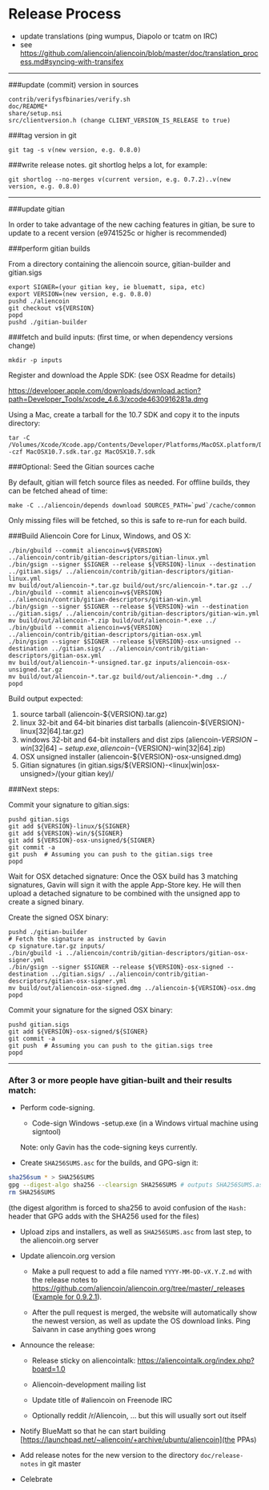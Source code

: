 Release Process
====================

* update translations (ping wumpus, Diapolo or tcatm on IRC)
* see https://github.com/aliencoin/aliencoin/blob/master/doc/translation_process.md#syncing-with-transifex

* * *

###update (commit) version in sources

	contrib/verifysfbinaries/verify.sh
	doc/README*
	share/setup.nsi
	src/clientversion.h (change CLIENT_VERSION_IS_RELEASE to true)

###tag version in git

	git tag -s v(new version, e.g. 0.8.0)

###write release notes. git shortlog helps a lot, for example:

	git shortlog --no-merges v(current version, e.g. 0.7.2)..v(new version, e.g. 0.8.0)

* * *

###update gitian

 In order to take advantage of the new caching features in gitian, be sure to update to a recent version (e9741525c or higher is recommended)

###perform gitian builds

 From a directory containing the aliencoin source, gitian-builder and gitian.sigs
  
	export SIGNER=(your gitian key, ie bluematt, sipa, etc)
	export VERSION=(new version, e.g. 0.8.0)
	pushd ./aliencoin
	git checkout v${VERSION}
	popd
	pushd ./gitian-builder

###fetch and build inputs: (first time, or when dependency versions change)
 
	mkdir -p inputs

 Register and download the Apple SDK: (see OSX Readme for details)
 
 https://developer.apple.com/downloads/download.action?path=Developer_Tools/xcode_4.6.3/xcode4630916281a.dmg
 
 Using a Mac, create a tarball for the 10.7 SDK and copy it to the inputs directory:
 
	tar -C /Volumes/Xcode/Xcode.app/Contents/Developer/Platforms/MacOSX.platform/Developer/SDKs/ -czf MacOSX10.7.sdk.tar.gz MacOSX10.7.sdk

###Optional: Seed the Gitian sources cache

  By default, gitian will fetch source files as needed. For offline builds, they can be fetched ahead of time:

	make -C ../aliencoin/depends download SOURCES_PATH=`pwd`/cache/common

  Only missing files will be fetched, so this is safe to re-run for each build.

###Build Aliencoin Core for Linux, Windows, and OS X:
  
	./bin/gbuild --commit aliencoin=v${VERSION} ../aliencoin/contrib/gitian-descriptors/gitian-linux.yml
	./bin/gsign --signer $SIGNER --release ${VERSION}-linux --destination ../gitian.sigs/ ../aliencoin/contrib/gitian-descriptors/gitian-linux.yml
	mv build/out/aliencoin-*.tar.gz build/out/src/aliencoin-*.tar.gz ../
	./bin/gbuild --commit aliencoin=v${VERSION} ../aliencoin/contrib/gitian-descriptors/gitian-win.yml
	./bin/gsign --signer $SIGNER --release ${VERSION}-win --destination ../gitian.sigs/ ../aliencoin/contrib/gitian-descriptors/gitian-win.yml
	mv build/out/aliencoin-*.zip build/out/aliencoin-*.exe ../
	./bin/gbuild --commit aliencoin=v${VERSION} ../aliencoin/contrib/gitian-descriptors/gitian-osx.yml
	./bin/gsign --signer $SIGNER --release ${VERSION}-osx-unsigned --destination ../gitian.sigs/ ../aliencoin/contrib/gitian-descriptors/gitian-osx.yml
	mv build/out/aliencoin-*-unsigned.tar.gz inputs/aliencoin-osx-unsigned.tar.gz
	mv build/out/aliencoin-*.tar.gz build/out/aliencoin-*.dmg ../
	popd
  Build output expected:

  1. source tarball (aliencoin-${VERSION}.tar.gz)
  2. linux 32-bit and 64-bit binaries dist tarballs (aliencoin-${VERSION}-linux[32|64].tar.gz)
  3. windows 32-bit and 64-bit installers and dist zips (aliencoin-${VERSION}-win[32|64]-setup.exe, aliencoin-${VERSION}-win[32|64].zip)
  4. OSX unsigned installer (aliencoin-${VERSION}-osx-unsigned.dmg)
  5. Gitian signatures (in gitian.sigs/${VERSION}-<linux|win|osx-unsigned>/(your gitian key)/

###Next steps:

Commit your signature to gitian.sigs:

	pushd gitian.sigs
	git add ${VERSION}-linux/${SIGNER}
	git add ${VERSION}-win/${SIGNER}
	git add ${VERSION}-osx-unsigned/${SIGNER}
	git commit -a
	git push  # Assuming you can push to the gitian.sigs tree
	popd

  Wait for OSX detached signature:
	Once the OSX build has 3 matching signatures, Gavin will sign it with the apple App-Store key.
	He will then upload a detached signature to be combined with the unsigned app to create a signed binary.

  Create the signed OSX binary:

	pushd ./gitian-builder
	# Fetch the signature as instructed by Gavin
	cp signature.tar.gz inputs/
	./bin/gbuild -i ../aliencoin/contrib/gitian-descriptors/gitian-osx-signer.yml
	./bin/gsign --signer $SIGNER --release ${VERSION}-osx-signed --destination ../gitian.sigs/ ../aliencoin/contrib/gitian-descriptors/gitian-osx-signer.yml
	mv build/out/aliencoin-osx-signed.dmg ../aliencoin-${VERSION}-osx.dmg
	popd

Commit your signature for the signed OSX binary:

	pushd gitian.sigs
	git add ${VERSION}-osx-signed/${SIGNER}
	git commit -a
	git push  # Assuming you can push to the gitian.sigs tree
	popd

-------------------------------------------------------------------------

### After 3 or more people have gitian-built and their results match:

- Perform code-signing.

    - Code-sign Windows -setup.exe (in a Windows virtual machine using signtool)

  Note: only Gavin has the code-signing keys currently.

- Create `SHA256SUMS.asc` for the builds, and GPG-sign it:
```bash
sha256sum * > SHA256SUMS
gpg --digest-algo sha256 --clearsign SHA256SUMS # outputs SHA256SUMS.asc
rm SHA256SUMS
```
(the digest algorithm is forced to sha256 to avoid confusion of the `Hash:` header that GPG adds with the SHA256 used for the files)

- Upload zips and installers, as well as `SHA256SUMS.asc` from last step, to the aliencoin.org server

- Update aliencoin.org version

  - Make a pull request to add a file named `YYYY-MM-DD-vX.Y.Z.md` with the release notes
  to https://github.com/aliencoin/aliencoin.org/tree/master/_releases
   ([Example for 0.9.2.1](https://raw.githubusercontent.com/aliencoin/aliencoin.org/master/_releases/2014-06-19-v0.9.2.1.md)).

  - After the pull request is merged, the website will automatically show the newest version, as well
    as update the OS download links. Ping Saivann in case anything goes wrong

- Announce the release:

  - Release sticky on aliencointalk: https://aliencointalk.org/index.php?board=1.0

  - Aliencoin-development mailing list

  - Update title of #aliencoin on Freenode IRC

  - Optionally reddit /r/Aliencoin, ... but this will usually sort out itself

- Notify BlueMatt so that he can start building [https://launchpad.net/~aliencoin/+archive/ubuntu/aliencoin](the PPAs)

- Add release notes for the new version to the directory `doc/release-notes` in git master

- Celebrate 
